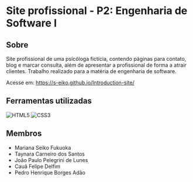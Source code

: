 # Site profissional - P2: Engenharia de Software I

## Sobre
Site profissional de uma psicóloga fictícia, contendo páginas para contato, blog e marcar consulta, além de apresentar a profissional de forma a atrair clientes. Trabalho realizado para a matéria de engenharia de software.

Acesse em: https://s-eiko.github.io/Introduction-site/

## Ferramentas utilizadas
![HTML5](https://img.shields.io/badge/HTML5-E34F26?style=for-the-badge&logo=html5&logoColor=white)
![CSS3](https://img.shields.io/badge/CSS3-1572B6?style=for-the-badge&logo=css3&logoColor=white)

## Membros
- Mariana Seiko Fukuoka
- Taynara Carneiro dos Santos
- João Paulo Pelegrini de Lunes
- Cauã Felipe Delfim
- Pedro Henrique Borges Adão
